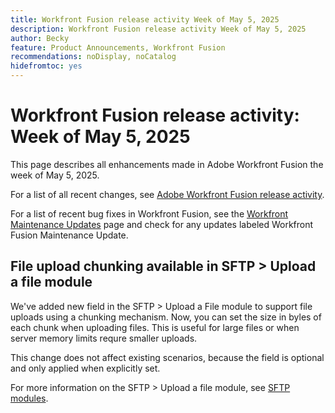 ```yaml
---
title: Workfront Fusion release activity Week of May 5, 2025
description: Workfront Fusion release activity Week of May 5, 2025
author: Becky
feature: Product Announcements, Workfront Fusion
recommendations: noDisplay, noCatalog
hidefromtoc: yes
---
```

# Workfront Fusion release activity: Week of May 5, 2025

This page describes all enhancements made in Adobe Workfront Fusion the week of May 5, 2025.

For a list of all recent changes, see [Adobe Workfront Fusion release activity](/help/workfront-fusion/fusion-product-releases/fusion-release-activity.md).

For a list of recent bug fixes in Workfront Fusion, see the [Workfront Maintenance Updates](https://experienceleague.adobe.com/en/docs/workfront-known-issues/releases/current-updates) page and check for any updates labeled Workfront Fusion Maintenance Update.

## File upload chunking available in SFTP > Upload a file module

We've added new field in the SFTP > Upload a File module to support file uploads using a chunking mechanism. Now, you can set the size in byles of each chunk when uploading files. This is useful for large files or when server memory limits requre smaller uploads.

This change does not affect existing scenarios, because the field is optional and only applied when explicitly set.

For more information on the SFTP > Upload a file module, see [SFTP modules](/help/workfront-fusion/references/apps-and-modules/universal-connectors/sftp.md).

